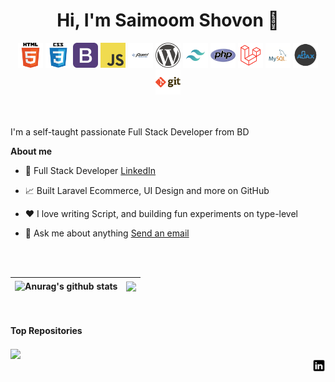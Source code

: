 <div align="center">
  <h1>Hi, I'm Saimoom Shovon 👋</h1>
</div>
<div align="center">
  <img height="40" alt="HTML" src="https://raw.githubusercontent.com/github/explore/80688e429a7d4ef2fca1e82350fe8e3517d3494d/topics/html/html.png">
  <img height="40" alt="CSS" src="https://raw.githubusercontent.com/github/explore/80688e429a7d4ef2fca1e82350fe8e3517d3494d/topics/css/css.png">
  <img height="40" alt="Bootstrap" src="https://raw.githubusercontent.com/github/explore/80688e429a7d4ef2fca1e82350fe8e3517d3494d/topics/bootstrap/bootstrap.png">
  <img height="40" alt="JavaScript" src="https://raw.githubusercontent.com/github/explore/80688e429a7d4ef2fca1e82350fe8e3517d3494d/topics/javascript/javascript.png">
  <img height="40" alt="jQuery" src="https://raw.githubusercontent.com/github/explore/80688e429a7d4ef2fca1e82350fe8e3517d3494d/topics/jquery/jquery.png">
  <img height="40" alt="WordPress" src="https://raw.githubusercontent.com/github/explore/80688e429a7d4ef2fca1e82350fe8e3517d3494d/topics/wordpress/wordpress.png">
  <img height="40" alt="Tailwind CSS" src="https://raw.githubusercontent.com/github/explore/main/topics/tailwind/tailwind.png">
  <img height="40" alt="PHP" src="https://raw.githubusercontent.com/github/explore/main/topics/php/php.png">
  <img height="40" alt="Laravel" src="https://raw.githubusercontent.com/github/explore/main/topics/laravel/laravel.png">
  <img height="40" alt="MySQL" src="https://raw.githubusercontent.com/github/explore/main/topics/mysql/mysql.png">
  <img height="40" alt="AJAX" src="https://raw.githubusercontent.com/github/explore/main/topics/ajax/ajax.png">
  <img height="40" alt="Git" src="https://raw.githubusercontent.com/github/explore/main/topics/git/git.png">
</div>

<br />
<br />

I'm a self-taught passionate Full Stack Developer from BD

**About me**

- 💼 Full Stack Developer  [LinkedIn](https://www.linkedin.com/in/saimoomshovon59/)

- 📈 Built Laravel Ecommerce, UI Design and more on GitHub

- ❤️ I love writing Script, and building fun experiments on type-level

- 💬 Ask me about anything [Send an email](mailto:saimoomshovon59@gmail.com)


<br />
<br />

<img align="center" src="https://github-readme-stats.vercel.app/api?username=SaimoomNbs&show_icons=true&include_all_commits=true&theme=buefy&hide_border=true" alt="Anurag's github stats" /> | <img align="center" src="https://github-readme-stats.vercel.app/api/top-langs/?username=SaimoomNbs&layout=compact&theme=buefy&hide_border=true" /> |
| ------------- | ------------- |


<br />

#### Top Repositories


<a href="https://github.com/SaimoomNbs/Ecommerce-in-laravel-8">
  <img align="center" src="https://github-readme-stats.vercel.app/api/pin/?username=SaimoomNbs&repo=Ecommerce-in-laravel-8&cache_seconds=86400&theme=buefy&show_icons=true" />
</a>

<br />

<a href="https://www.linkedin.com/in/saimoomshovon59">
  <img align="right" alt="Saimoom Shovon | LinkedIn" width="21px" src="https://raw.githubusercontent.com/simple-icons/simple-icons/develop/icons/linkedin.svg" />
</a>


